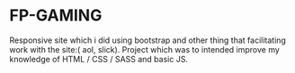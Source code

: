 # FP-GAMING

Responsive site which i did using bootstrap and other thing that facilitating work with the site:( aol, slick).
Project which was to intended improve my knowledge of HTML / CSS / SASS and basic JS.

